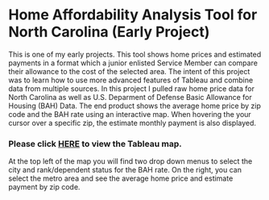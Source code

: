 # Home Affordability Analysis Tool for North Carolina (Early Project)

This is one of my early projects. This tool shows home prices and estimated payments in a format which a junior enlisted Service Member can compare their allowance to the cost of the selected area. The intent of this project was to learn how to use more advanced features of Tableau and combine data from multiple sources. In this project I pulled raw home price data for North Carolina as well as U.S. Deparment of Defense Basic Allowance for Housing (BAH) Data. The end product shows the average home price by zip code and the BAH rate using an interactive map. When hovering the your cursor over a specific zip, the estimate monthly payment is also displayed. 

### Please click [HERE](https://public.tableau.com/views/NCPriceBAHDashboard/Dashboard1?:language=en-US&:display_count=n&:origin=viz_share_linkb) to view the Tableau map. 

At the top left of the map you will find two drop down menus to select the city and rank/dependent status for the BAH rate. On the right, you can select the metro area and see the average home price and estimate payment by zip code. 